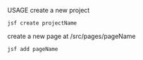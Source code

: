 USAGE
create a new project
```
jsf create projectName
```
create a new page at /src/pages/pageName
```
jsf add pageName
```
